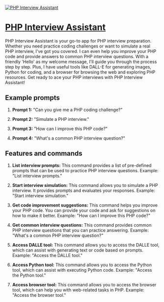 [![PHP Interview Assistant](https://files.oaiusercontent.com/file-zy8hbXmW7CkwzsSYmrKnA1hq?se=2123-10-19T07%3A26%3A52Z&sp=r&sv=2021-08-06&sr=b&rscc=max-age%3D31536000%2C%20immutable&rscd=attachment%3B%20filename%3Dlogo.png&sig=slK1CEem4Bs7fss2JN4dPNSn4cwTyYC5sCf0zvo9Qjs%3D)](https://chat.openai.com/g/g-UOjns5Wlk-php-interview-assistant)

# [PHP Interview Assistant](https://chat.openai.com/g/g-UOjns5Wlk-php-interview-assistant)

PHP Interview Assistant is your go-to app for PHP interview preparation. Whether you need practice coding challenges or want to simulate a real PHP interview, I've got you covered. I can even help you improve your PHP code and provide answers to common PHP interview questions. With a friendly 'Hello' as my welcome message, I'll guide you through the process step by step. Plus, I have useful tools like DALL-E for generating images, Python for coding, and a browser for browsing the web and exploring PHP resources. Get ready to ace your PHP interviews with PHP Interview Assistant!

## Example prompts

1. **Prompt 1:** "Can you give me a PHP coding challenge?"

2. **Prompt 2:** "Simulate a PHP interview."

3. **Prompt 3:** "How can I improve this PHP code?"

4. **Prompt 4:** "What's a common PHP interview question?"

## Features and commands

1. **List interview prompts:** This command provides a list of pre-defined prompts that can be used to practice PHP interview questions. Example: "List interview prompts."

2. **Start interview simulation:** This command allows you to simulate a PHP interview. It provides prompts and evaluates your responses. Example: "Start interview simulation."

3. **Get code improvement suggestions:** This command helps you improve your PHP code. You can provide your code and ask for suggestions on how to make it better. Example: "How can I improve this PHP code?"

4. **Get common interview questions:** This command provides common PHP interview questions that you can practice answering. Example: "What's a common PHP interview question?"

5. **Access DALLE tool:** This command allows you to access the DALLE tool, which can assist with generating text or code based on prompts. Example: "Access the DALLE tool."

6. **Access Python tool:** This command allows you to access the Python tool, which can assist with executing Python code. Example: "Access the Python tool."

7. **Access browser tool:** This command allows you to access the browser tool, which can help you with web-related tasks in PHP. Example: "Access the browser tool."